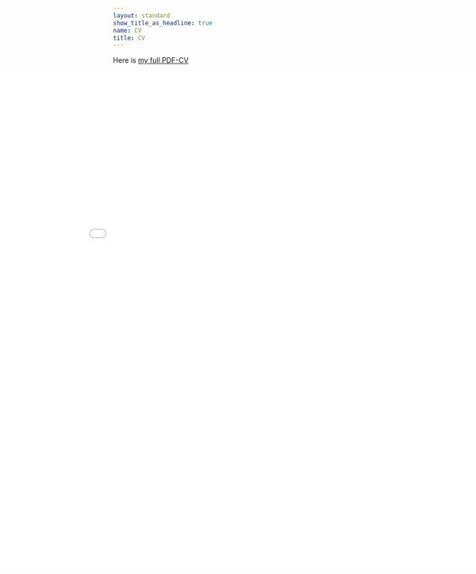 ```yaml
---
layout: standard
show_title_as_headline: true
name: CV
title: CV
---
```


Here is <a href='../cv/cv-herzog-stefan.pdf' target='_blank'>my full PDF-CV</a>

<iframe src="../cv/cv-herzog-stefan.pdf" style="width: 100vw; height: 1000px; position: relative; left: 50%; right: 50%; margin-left: -50vw; margin-right: -50vw;" frameborder="0"></iframe>
